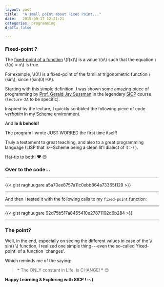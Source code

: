 ```yaml
---
layout: post
title:  "A small point about Fixed Point..."
date:   2015-09-17 12:21:21
categories: programming
draft: false

---
```


### Fixed-point ?

The [fixed-point of a function][link_fixed_point_definition] \\(f(x)\\) is a value \\(x\\) such that the equation \\(f(x) = x\\) is true. 

For example, \\(0\\) is a fixed-point of the familiar trigonometric function \\(sin\\), since \\(sin(0)=0\\). 

Starting with this simple definition, I was shown some amazing piece of programming by [Prof. Gerald Jay Sussman][link_prof_Sussman] in the legendary [SICP][link_SICP] course (`lecture-2A` to be specific). 

Inspired by the lecture, I quickly scribbled the following piece of code _verbatim_ in my [Scheme][link_scheme] environment. 

And **lo & behold!**

The program I wrote JUST WORKED the first time itself! 

Truly a testament to great teaching, and also to a great programming language (LISP that is--Scheme being a clean lit'l dialect of it :-) ). 

Hat-tip to both! :hearts: :blush:

### Over to the code...

---

{{< gist raghuugare a5a70ee8757a11c0ebb864a73365f129 >}}

---

And then I tested it with the following calls to my `fixed-point` function:

---

{{< gist raghuugare 92d75b517a8465410e27871102d6b284 >}}

---

### The point?

Well, in the end, especially on seeing the different values in case of the \\( sin() \\) function, I realized one simple thing---even the so-called 'fixed-point' of a function 'changes'.

Which reminds me of the saying:

>  &#10077; The ONLY constant in Life, is CHANGE! &#10078; :blush:

**Happy Learning & Exploring with SICP ! :~)**

[link_scheme]: https://en.wikipedia.org/wiki/Scheme_(programming_language)
[link_fixed_point_definition]: https://en.wikipedia.org/wiki/Fixed_point_(mathematics)
[link_prof_Sussman]: https://en.wikipedia.org/wiki/Gerald_Jay_Sussman
[link_SICP]: https://mitpress.mit.edu/sicp/
